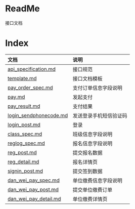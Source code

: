 # ReadMe

接口文档

# Index

|  文档  |  说明  |
| :---- | :----  |
| [api_specification.md](/api_specification.md) | 接口规范 |
| [template.md](/template.md) | 接口文档模板 |
| [pay_order_spec.md](/pay_order_spec.md) | 支付订单信息字段说明 |
| [pay.md](/pay.md) | 发起支付 |
| [pay_result.md](/pay_result.md) | 支付结果 |
| [login_sendphonecode.md](/login_sendphonecode.md) | 发送登录手机短信验证码 |
| [login_post.md](/login_post.md) | 登录 |
| [class_spec.md](/class_spec.md) | 班级信息字段说明 |
| [reglog_spec.md](/reglog_spec.md) | 报名信息字段说明 |
| [reg_post.md](/reg_post.md) | 提交报名数据 |
| [reg_detail.md](/reg_detail.md) | 报名详情页 |
| [signin_post.md](/signin_post.md) | 提交签到数据 |
| [dan_wei_pay_spec.md](/dan_wei_pay_spec.md) | 单位缴费信息字段说明 |
| [dan_wei_pay_post.md](/dan_wei_pay_post.md) | 提交单位缴费订单 |
| [dan_wei_pay_detail.md](/dan_wei_pay_detail.md) | 单位缴费详情页 |

